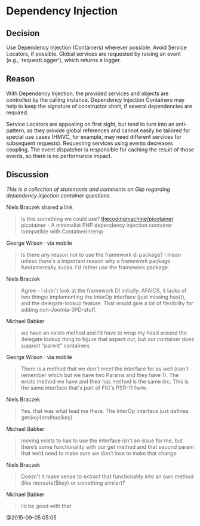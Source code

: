 # Dependency Injection

## Decision

Use Dependency Injection (Containers) wherever possible. Avoid Service Locators, if possible. 
Global services are requested by raising an event (e.g., ‘requestLogger’), which returns a 
logger. 

## Reason

With Dependency Injection, the provided services and objects are controlled by the calling 
instance. Dependency Injection Containers may help to keep the signature of constructor short, 
if several dependencies are required.  

Service Locators are appealing on first sight, but tend to turn into an anti­pattern, as they 
provide global references and cannot easily be tailored for special use cases (HMVC, for 
example, may need different services for subsequent requests). 
Requesting services using events decreases coupling. The event dispatcher is responsible for 
caching the result of those events, so there is no performance impact. 

## Discussion

*This is a collection of statements and comments on Glip regarding dependency injection container questions.*

Niels Braczek shared a link
> Is this something we could use? [thecodingmachine/picotainer](https://github.com/thecodingmachine/picotainer)
> picotainer - A minimalist PHP dependency injection container compatible with ContainerInterop

George Wilson · via mobile
> Is there any reason not to use the framework di package?
> I mean unless there's a important reason why a framework package fundamentally sucks. I'd rather use the framework package.

Niels Braczek
> Agree - I didn't look at the framework DI initially. AFAICS, it lacks of two things: implementing the InterOp interface
> (just missing has()), and the delegate-lookup feature. That would give a lot of flexibility for adding non-Joomla-3PD-stuff.

Michael Babker
> we have an exists method and i’d have to wrap my head around the delegate lookup thing to figure that aspect out,
> but our container does support “parent” containers

George Wilson · via mobile
> There is a method that we don't meet the interface for as well (can't remember which but we have two Params and they have 1).
> The exists method we have and their has method is the same iirc.
> This is the same interface that's part of FIG's PSR-11 fwiw.

Niels Braczek
> Yes, that was what lead me there.
> The InterOp interface just defines get($key) and has($key)

Michael Babker
> moving exists to has to use the interface isn’t an issue for me, but there’s some functionality with our get method
> and that second param that we’d need to make sure we don’t lose to make that change

Niels Braczek
> Doesn't it make sense to extract that functionality into an own method (like recreate($key) or something similar)?

Michael Babker
> i’d be good with that

@2015-09-05 05:05
